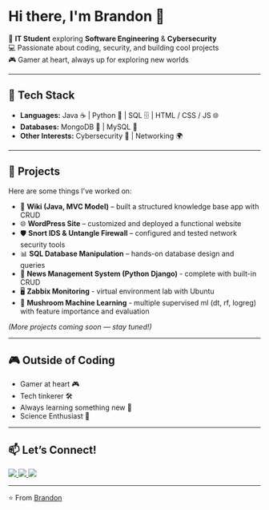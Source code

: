 # Hi there, I'm Brandon 👋

🚀 **IT Student** exploring **Software Engineering** & **Cybersecurity**  
💻 Passionate about coding, security, and building cool projects  
🎮 Gamer at heart, always up for exploring new worlds  

---

## 🔧 Tech Stack  
- **Languages:** Java ☕ | Python 🐍 | SQL 🗄️ | HTML / CSS / JS 🌐  
- **Databases:** MongoDB 🍃 | MySQL 🐬  
- **Other Interests:** Cybersecurity 🔐 | Networking 🌍  

---

## 📂 Projects  
Here are some things I’ve worked on:  
- 📝 **Wiki (Java, MVC Model)** – built a structured knowledge base app with CRUD
- 🌐 **WordPress Site** – customized and deployed a functional website  
- 🛡️ **Snort IDS & Untangle Firewall** – configured and tested network security tools  
- 📊 **SQL Database Manipulation** – hands-on database design and queries
- 📰 **News Management System (Python Django)** - complete with built-in CRUD
- 🖥 **Zabbix Monitoring** - virtual environment lab with Ubuntu
- 🍄 **Mushroom Machine Learning** - multiple supervised ml (dt, rf, logreg) with feature importance and evaluation

*(More projects coming soon — stay tuned!)*  

---

## 🎮 Outside of Coding  
- Gamer at heart 🎮  
- Tech tinkerer 🛠️  
- Always learning something new 🌱  
- Science Enthusiast 🔬

---

## 📫 Let’s Connect!  

<p align="left">
  <a href="https://github.com/brandonOS8">
    <img src="https://img.shields.io/badge/GitHub-100000?style=for-the-badge&logo=github&logoColor=white" />
  </a>
  <a href="https://www.linkedin.com/in/brandon-orlando-soelistyo-369192265/">
    <img src="https://img.shields.io/badge/LinkedIn-0077B5?style=for-the-badge&logo=linkedin&logoColor=white" />
  </a>
  <a href="https://www.instagram.com/brandon_o.s_8/">
    <img src="https://img.shields.io/badge/Instagram-E4405F?style=for-the-badge&logo=instagram&logoColor=white" />
  </a>
</p>

---

⭐️ From [Brandon](https://github.com/brandonOS8)  
